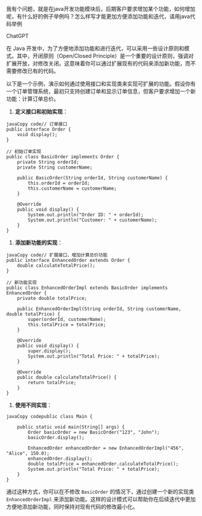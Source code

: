 
我有个问题，就是在java开发功能模块后，后期客户要求增加某个功能，如何增加呢，有什么好的例子举例吗？怎么样写才能更加方便添加功能和迭代，请用java代码举例



ChatGPT



在 Java 开发中，为了方便地添加功能和进行迭代，可以采用一些设计原则和模式。其中，开闭原则（Open/Closed Principle）是一个重要的设计原则，强调对扩展开放，对修改关闭。这意味着你可以通过扩展现有的代码来添加新功能，而不需要修改已有的代码。

以下是一个示例，演示如何通过使用接口和实现类来实现可扩展的功能。假设你有一个订单管理系统，最初只支持创建订单和显示订单信息，但客户要求增加一个新功能：计算订单总价。

1. **定义接口和初始实现**：

```
javaCopy code// 订单接口
public interface Order {
    void display();
}

// 初始订单实现
public class BasicOrder implements Order {
    private String orderId;
    private String customerName;

    public BasicOrder(String orderId, String customerName) {
        this.orderId = orderId;
        this.customerName = customerName;
    }

    @Override
    public void display() {
        System.out.println("Order ID: " + orderId);
        System.out.println("Customer: " + customerName);
    }
}
```

1. **添加新功能的实现**：

```
javaCopy code// 扩展接口，增加计算总价功能
public interface EnhancedOrder extends Order {
    double calculateTotalPrice();
}

// 新功能实现
public class EnhancedOrderImpl extends BasicOrder implements EnhancedOrder {
    private double totalPrice;

    public EnhancedOrderImpl(String orderId, String customerName, double totalPrice) {
        super(orderId, customerName);
        this.totalPrice = totalPrice;
    }

    @Override
    public void display() {
        super.display();
        System.out.println("Total Price: " + totalPrice);
    }

    @Override
    public double calculateTotalPrice() {
        return totalPrice;
    }
}
```

1. **使用不同实现**：

```
javaCopy codepublic class Main {

    public static void main(String[] args) {
        Order basicOrder = new BasicOrder("123", "John");
        basicOrder.display();

        EnhancedOrder enhancedOrder = new EnhancedOrderImpl("456", "Alice", 150.0);
        enhancedOrder.display();
        double totalPrice = enhancedOrder.calculateTotalPrice();
        System.out.println("Total Price: " + totalPrice);
    }
}
```

通过这种方式，你可以在不修改 `BasicOrder` 的情况下，通过创建一个新的实现类 `EnhancedOrderImpl` 来添加新功能。这样的设计模式可以帮助你在后续迭代中更加方便地添加新功能，同时保持对现有代码的修改最小化。